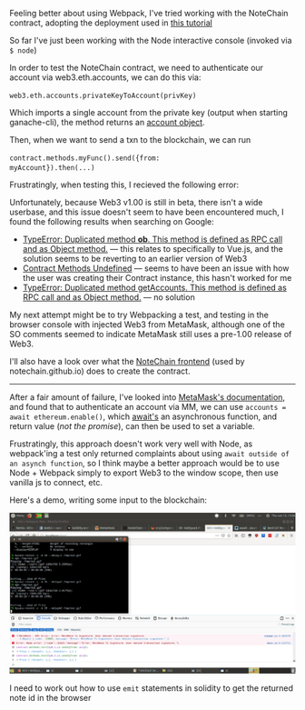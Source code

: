 Feeling better about using Webpack, I've tried working with the NoteChain contract, adopting the deployment used in [this tutorial](https://medium.com/coinmonks/solidity-and-web3-js-141115b0f8c5)

So far I've just been working with the Node interactive console (invoked via <code>$ node</code>)

In order to test the NoteChain contract, we need to authenticate our account via web3.eth.accounts, we can do this via:

<code>web3.eth.accounts.privateKeyToAccount(privKey)</code>

Which imports a single account from the private key (output when starting ganache-cli), the method returns an [account object](https://web3js.readthedocs.io/en/1.0/web3-eth-accounts.html#eth-accounts-create-return).

Then, when we want to send a txn to the blockchain, we can run 

<code>contract.methods.myFunc().send({from: myAccount}).then(...)</code>

Frustratingly, when testing this, I recieved the following error:

<script src="https://gist.github.com/dylan-lom/84999313eb496ce00890b2bd5b41c2a1.js"></script>

Unfortunately, because Web3 v1.00 is still in beta, there isn't a wide userbase, and this issue doesn't seem to have been encountered much, I found the following results when searching on Google:

* [TypeError: Duplicated method __ob__. This method is defined as RPC call and as Object method.](https://github.com/ethereum/web3.js/issues/2281) &mdash; this relates to specifically to Vue.js, and the solution seems to be reverting to an earlier version of Web3
* [Contract Methods Undefined](https://ethereum.stackexchange.com/questions/63548/contract-methods-undefined) &mdash; seems to have been an issue with how the user was creating their Contract instance, this hasn't worked for me
* [TypeError: Duplicated method getAccounts. This method is defined as RPC call and as Object method.](https://github.com/ethereum/web3.js/issues/2344) &mdash; no solution

My next attempt might be to try Webpacking a test, and testing in the browser console with injected Web3 from MetaMask, although one of the SO comments seemed to indicate MetaMask still uses a pre-1.00 release of Web3.

I'll also have a look over what the [NoteChain frontend](https://gitlab.com/notechain/front-end-generator) (used by notechain.github.io) does to create the contract.

<hr>

After a fair amount of failure, I've looked into [MetaMask's documentation](https://metamask.github.io/metamask-docs/Main_Concepts/Getting_Started), and found that to authenticate an account via MM, we can use `accounts = await ethereum.enable()`, which [await's](https://developer.mozilla.org/en-US/docs/Web/JavaScript/Reference/Operators/await) an asynchronous function, and return value (*not the promise*), can then be used to set a variable.

Frustratingly, this approach doesn't work very well with Node, as webpack'ing a test only returned complaints about using `await outside of an asynch function`, so I think maybe a better approach would be to use Node + Webpack simply to export Web3 to the window scope, then use vanilla js to connect, etc.

Here's a demo, writing some input to the blockchain:

<img src="../pub/10-metamask.gif" alt="metamask">

I need to work out how to use `emit` statements in solidity to get the returned note id in the browser
